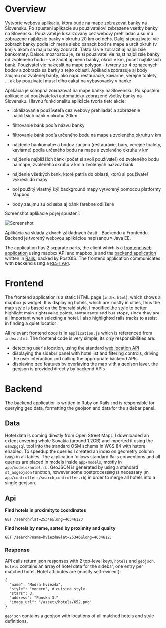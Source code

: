 # Overview

Vytvorte webovu aplikaciu, ktora bude na mape zobrazovat banky na Slovensku. Po spusteni aplikacie su pouzivatelovi zobrazene vsetky banky na Slovensku. Pouzivatel je lokalizovany cez webovy prehliadac a su mu zobrazene najblizsie banky v okruhu 20 km od neho. Dalej si pouzivatel vie zobrazit banky podla ich mena alebo oznacit bod na mape a urcit okruh (v km) v akom sa maju banky zobrazit. Takto si vie zobrazit aj najblizsie bankomaty. Dalsou moznostou je, ze si pouzivatel vie najst najblizsie banky od zvoleneho bodu - vie zadat aj meno banky, okruh v km, pocet najblizsich bank. Pouzivatel vie nakreslit na mapu polygon - tvoreny zo 4 oznacenych bodov a zobrazia sa banky z tejto oblasti. Aplikacia zobrazuje aj body zaujmu od zvolenej banky, ako napr. restauracie, kaviarne, verejne toalety, ... ak by pouzivatel musel dlho cakat na vybavovacky v banke


Aplikácia je schopná zobrazovať na mape banky na Slovensku. Po spustení aplikácie sú používateľovi automaticky zobrazené všetky banky na Slovensku. Hlavnú funkcionalitu aplikácie tvoria tieto akcie:

- lokalizovanie používateľa cez webový prehliadač a zobrazenie najbližších bánk v okruhu 20km
- filtrovanie bánk podľa názvu banky
- filtrovanie bánk podľa určeného bodu na mape a zvoleného okruhu v km
- nájdenie bankomatov a bodov záujmu (reštaurácie, bary, verejné toalety, kaviarne) podľa určeného bodu na mape a zvoleného okruhu v km
- nájdenie najbližších bánk (počet si zvolí používateľ) od zvoleného bodu na mape, zvoleného okruhu v km a zvolených názvov bánk
- nájdenie všetkých bánk, ktoré patria do oblasti, ktorú si používateľ vykreslí do mapy

- bol použitý vlastný štýl background mapy vytvorený pomocou platformy Mapbox
- body záujmu sú od seba aj bánk farebne odlíšené 

Screenshot aplikácie po jej spustení:

![Screenshot](screenshot.png)

Aplikácia sa skladá z dvoch základných častí - Backendu a Frontendu. Backend je tvorený webovou aplikáciou napísanou v Java EE.

The application has 2 separate parts, the client which is a [frontend web application](#frontend) using mapbox API and mapbox.js and the [backend application](#backend) written in [Rails](http://rubyonrails.org/), backed by PostGIS. The frontend application communicates with backend using a [REST API](#api).

# Frontend

The frontend application is a static HTML page (`index.html`), which shows a mapbox.js widget. It is displaying hotels, which are mostly in cities, thus the map style is based on the Emerald style. I modified the style to better highlight main sightseeing points, restaurants and bus stops, since they are all important when selecting a hotel. I also highlighted rails tracks to assist in finding a quiet location.

All relevant frontend code is in `application.js` which is referenced from `index.html`. The frontend code is very simple, its only responsibilities are:
- detecting user's location, using the standard [web location API](https://developer.mozilla.org/en-US/docs/Web/API/Geolocation/Using_geolocation)
- displaying the sidebar panel with hotel list and filtering controls, driving the user interaction and calling the appropriate backend APIs
- displaying geo features by overlaying the map with a geojson layer, the geojson is provided directly by backend APIs

# Backend

The backend application is written in Ruby on Rails and is responsible for querying geo data, formatting the geojson and data for the sidebar panel.

## Data

Hotel data is coming directly from Open Street Maps. I downloaded an extent covering whole Slovakia (around 1.2GB) and imported it using the `osm2pgsql` tool into the standard OSM schema in WGS 84 with hstore enabled. To speedup the queries I created an index on geometry column (`way`) in all tables. The application follows standard Rails conventions and all queries are placed in models inside `app/models`, mostly in `app/models/hotel.rb`. GeoJSON is generated by using a standard `st_asgeojson` function, however some postprocessing is necessary (in `app/controllers/search_controller.rb`) in order to merge all hotels into a single geojson.

## Api

**Find hotels in proximity to coordinates**

`GET /search?lat=25346&long=46346123`

**Find hotels by name, sorted by proximity and quality**

`GET /search?name=hviezda&lat=25346&long=46346123`

### Response

API calls return json responses with 2 top-level keys, `hotels` and `geojson`. `hotels` contains an array of hotel data for the sidebar, one entry per matched hotel. Hotel attributes are (mostly self-evident):
```
{
  "name": "Modra hviezda",
  "style": "modern", # cuisine style
  "stars": 3,
  "address": "Panska 31"
  "image_url": "/assets/hotels/652.png"
}
```
`geojson` contains a geojson with locations of all matched hotels and style definitions.
